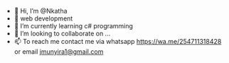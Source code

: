 - 👋 Hi, I’m @Nkatha
- 👀 web development
- 🌱 I’m currently learning c# programming
- 💞️ I’m looking to collaborate on ...
- 📫 To reach me contact me via whatsapp https://wa.me/254711318428 or email jmunyira1@gmail.com

<!---
Munyira/Munyira is a ✨ special ✨ repository because its `README.md` (this file) appears on your GitHub profile.
You can click the Preview link to take a look at your changes.
--->
